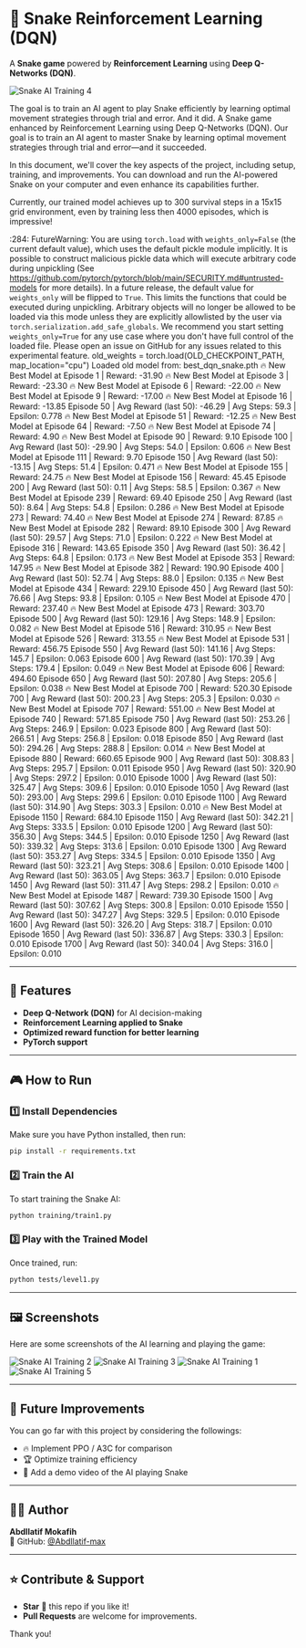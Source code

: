 # 🐍 Snake Reinforcement Learning (DQN)

A **Snake game** powered by **Reinforcement Learning** using **Deep Q-Networks (DQN)**.  


![Snake AI Training 4](images/4.png)

The goal is to train an AI agent to play Snake efficiently by learning optimal movement strategies through trial and error. And it did.
A Snake game enhanced by Reinforcement Learning using Deep Q-Networks (DQN).
Our goal is to train an AI agent to master Snake by learning optimal movement strategies through trial and error—and it succeeded.

In this document, we'll cover the key aspects of the project, including setup, training, and improvements. You can download and run the AI-powered Snake on your computer and even enhance its capabilities further.

Currently, our trained model achieves up to 300 survival steps in a 15x15 grid environment, even by training less then 4000 episodes, which is impressive!

<ipython-input-6-1514ff8b5c37>:284: FutureWarning: You are using `torch.load` with `weights_only=False` (the current default value), which uses the default pickle module implicitly. It is possible to construct malicious pickle data which will execute arbitrary code during unpickling (See https://github.com/pytorch/pytorch/blob/main/SECURITY.md#untrusted-models for more details). In a future release, the default value for `weights_only` will be flipped to `True`. This limits the functions that could be executed during unpickling. Arbitrary objects will no longer be allowed to be loaded via this mode unless they are explicitly allowlisted by the user via `torch.serialization.add_safe_globals`. We recommend you start setting `weights_only=True` for any use case where you don't have full control of the loaded file. Please open an issue on GitHub for any issues related to this experimental feature.
  old_weights = torch.load(OLD_CHECKPOINT_PATH, map_location="cpu")
Loaded old model from: best_dqn_snake.pth
🔥 New Best Model at Episode 1 | Reward: -31.90
🔥 New Best Model at Episode 3 | Reward: -23.30
🔥 New Best Model at Episode 6 | Reward: -22.00
🔥 New Best Model at Episode 9 | Reward: -17.00
🔥 New Best Model at Episode 16 | Reward: -13.85
Episode 50 | Avg Reward (last 50): -46.29 | Avg Steps: 59.3 | Epsilon: 0.778
🔥 New Best Model at Episode 51 | Reward: -12.25
🔥 New Best Model at Episode 64 | Reward: -7.50
🔥 New Best Model at Episode 74 | Reward: 4.90
🔥 New Best Model at Episode 90 | Reward: 9.10
Episode 100 | Avg Reward (last 50): -29.90 | Avg Steps: 54.0 | Epsilon: 0.606
🔥 New Best Model at Episode 111 | Reward: 9.70
Episode 150 | Avg Reward (last 50): -13.15 | Avg Steps: 51.4 | Epsilon: 0.471
🔥 New Best Model at Episode 155 | Reward: 24.75
🔥 New Best Model at Episode 156 | Reward: 45.45
Episode 200 | Avg Reward (last 50): 0.11 | Avg Steps: 58.5 | Epsilon: 0.367
🔥 New Best Model at Episode 239 | Reward: 69.40
Episode 250 | Avg Reward (last 50): 8.64 | Avg Steps: 54.8 | Epsilon: 0.286
🔥 New Best Model at Episode 273 | Reward: 74.40
🔥 New Best Model at Episode 274 | Reward: 87.85
🔥 New Best Model at Episode 282 | Reward: 89.10
Episode 300 | Avg Reward (last 50): 29.57 | Avg Steps: 71.0 | Epsilon: 0.222
🔥 New Best Model at Episode 316 | Reward: 143.65
Episode 350 | Avg Reward (last 50): 36.42 | Avg Steps: 64.8 | Epsilon: 0.173
🔥 New Best Model at Episode 353 | Reward: 147.95
🔥 New Best Model at Episode 382 | Reward: 190.90
Episode 400 | Avg Reward (last 50): 52.74 | Avg Steps: 88.0 | Epsilon: 0.135
🔥 New Best Model at Episode 434 | Reward: 229.10
Episode 450 | Avg Reward (last 50): 76.66 | Avg Steps: 93.8 | Epsilon: 0.105
🔥 New Best Model at Episode 470 | Reward: 237.40
🔥 New Best Model at Episode 473 | Reward: 303.70
Episode 500 | Avg Reward (last 50): 129.16 | Avg Steps: 148.9 | Epsilon: 0.082
🔥 New Best Model at Episode 516 | Reward: 310.95
🔥 New Best Model at Episode 526 | Reward: 313.55
🔥 New Best Model at Episode 531 | Reward: 456.75
Episode 550 | Avg Reward (last 50): 141.16 | Avg Steps: 145.7 | Epsilon: 0.063
Episode 600 | Avg Reward (last 50): 170.39 | Avg Steps: 179.4 | Epsilon: 0.049
🔥 New Best Model at Episode 606 | Reward: 494.60
Episode 650 | Avg Reward (last 50): 207.80 | Avg Steps: 205.6 | Epsilon: 0.038
🔥 New Best Model at Episode 700 | Reward: 520.30
Episode 700 | Avg Reward (last 50): 200.23 | Avg Steps: 205.3 | Epsilon: 0.030
🔥 New Best Model at Episode 707 | Reward: 551.00
🔥 New Best Model at Episode 740 | Reward: 571.85
Episode 750 | Avg Reward (last 50): 253.26 | Avg Steps: 246.9 | Epsilon: 0.023
Episode 800 | Avg Reward (last 50): 266.51 | Avg Steps: 256.8 | Epsilon: 0.018
Episode 850 | Avg Reward (last 50): 294.26 | Avg Steps: 288.8 | Epsilon: 0.014
🔥 New Best Model at Episode 880 | Reward: 660.65
Episode 900 | Avg Reward (last 50): 308.83 | Avg Steps: 295.7 | Epsilon: 0.011
Episode 950 | Avg Reward (last 50): 320.90 | Avg Steps: 297.2 | Epsilon: 0.010
Episode 1000 | Avg Reward (last 50): 325.47 | Avg Steps: 309.6 | Epsilon: 0.010
Episode 1050 | Avg Reward (last 50): 293.00 | Avg Steps: 299.6 | Epsilon: 0.010
Episode 1100 | Avg Reward (last 50): 314.90 | Avg Steps: 303.3 | Epsilon: 0.010
🔥 New Best Model at Episode 1150 | Reward: 684.10
Episode 1150 | Avg Reward (last 50): 342.21 | Avg Steps: 333.5 | Epsilon: 0.010
Episode 1200 | Avg Reward (last 50): 356.30 | Avg Steps: 344.5 | Epsilon: 0.010
Episode 1250 | Avg Reward (last 50): 339.32 | Avg Steps: 313.6 | Epsilon: 0.010
Episode 1300 | Avg Reward (last 50): 353.27 | Avg Steps: 334.5 | Epsilon: 0.010
Episode 1350 | Avg Reward (last 50): 323.21 | Avg Steps: 308.6 | Epsilon: 0.010
Episode 1400 | Avg Reward (last 50): 363.05 | Avg Steps: 363.7 | Epsilon: 0.010
Episode 1450 | Avg Reward (last 50): 311.47 | Avg Steps: 298.2 | Epsilon: 0.010
🔥 New Best Model at Episode 1487 | Reward: 739.30
Episode 1500 | Avg Reward (last 50): 307.62 | Avg Steps: 300.8 | Epsilon: 0.010
Episode 1550 | Avg Reward (last 50): 347.27 | Avg Steps: 329.5 | Epsilon: 0.010
Episode 1600 | Avg Reward (last 50): 326.20 | Avg Steps: 318.7 | Epsilon: 0.010
Episode 1650 | Avg Reward (last 50): 336.87 | Avg Steps: 330.3 | Epsilon: 0.010
Episode 1700 | Avg Reward (last 50): 340.04 | Avg Steps: 316.0 | Epsilon: 0.010

---

## 📌 Features
- **Deep Q-Network (DQN)** for AI decision-making
- **Reinforcement Learning applied to Snake**
- **Optimized reward function for better learning**
- **PyTorch support**

---

## 🎮 How to Run
### 1️⃣ Install Dependencies  
Make sure you have Python installed, then run:

```sh
pip install -r requirements.txt
```

### 2️⃣ Train the AI
To start training the Snake AI:

```sh
python training/train1.py
```

### 3️⃣ Play with the Trained Model
Once trained, run:

```sh
python tests/level1.py
```

---

## 🖼️ Screenshots

Here are some screenshots of the AI learning and playing the game:


![Snake AI Training 2](images/2.png)
![Snake AI Training 3](images/3.png)
![Snake AI Training 1](images/1.png)
![Snake AI Training 5](images/5.png)

---

## 🚀 Future Improvements
You can go far with this project by considering the followings:
- 🔥 Implement PPO / A3C for comparison
- 🏆 Optimize training efficiency
- 🎥 Add a demo video of the AI playing Snake

---

## 👨‍💻 Author
**Abdllatif Mokafih**  
📌 GitHub: [@Abdllatif-max](https://github.com/Abdllatif-max)  

---

## ⭐ Contribute & Support
- **Star** 🌟 this repo if you like it!
- **Pull Requests** are welcome for improvements.

Thank you!
